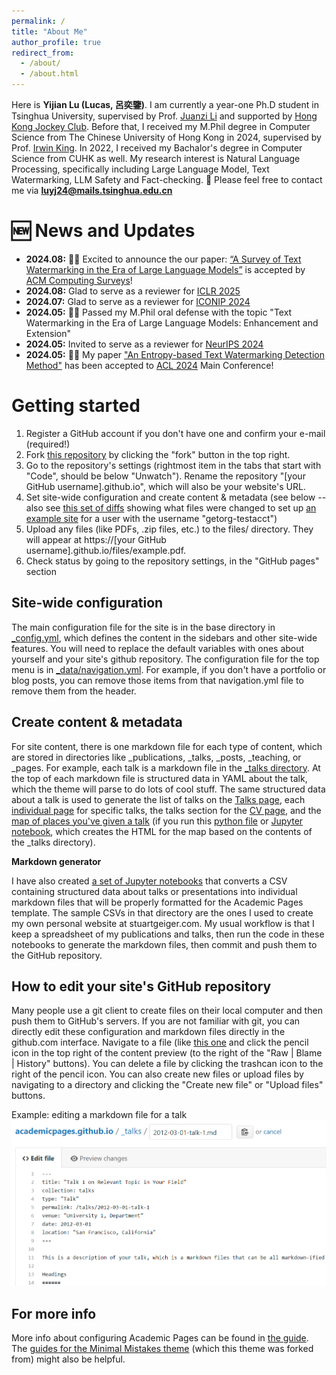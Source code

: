 ```yaml
---
permalink: /
title: "About Me"
author_profile: true
redirect_from: 
  - /about/
  - /about.html
---
```


Here is **Yijian Lu (Lucas, 呂奕鑒)**.
I am currently a year-one Ph.D student in Tsinghua University, supervised by Prof. [Juanzi Li](https://keg.cs.tsinghua.edu.cn/persons/ljz/) and supported by [Hong Kong Jockey Club](https://jcscholarships.hk/en). Before that, I received my M.Phil degree in Computer Science from The Chinese University of Hong Kong in 2024, supervised by Prof. [Irwin King](https://scholar.google.com/citations?user=MXvC7tkAAAAJ&hl=en). In 2022, I received my Bachalor's degree in Computer Science from CUHK as well. 
My research interest is Natural Language Processing, specifically including Large Language Model, Text Watermarking, LLM Safety and Fact-checking.
📧 Please feel free to contact me via **luyj24@mails.tsinghua.edu.cn**

🆕 News and Updates
======
- **2024.08:** 🎉🎉 Excited to announce the our paper: [“A Survey of Text Watermarking in the Era of Large Language Models”](https://survey-text-watermark.github.io/index.html) is accepted by [ACM Computing Surveys](https://dl.acm.org/journal/csur)!
- **2024.08:** Glad to serve as a reviewer for [ICLR 2025](https://iclr.cc/)
- **2024.07:** Glad to serve as a reviewer for [ICONIP 2024](https://iconip2024.org/)
- **2024.05:** 🎉🎉 Passed my M.Phil oral defense with the topic "Text Watermarking in the Era of Large Language Models: Enhancement and Extension"
- **2024.05:** Invited to serve as a reviewer for [NeurIPS 2024](https://neurips.cc/)
- **2024.05:** 🎉🎉 My paper ["An Entropy-based Text Watermarking Detection Method"](https://aclanthology.org/2024.acl-long.630/) has been accepted to [ACL 2024](https://2024.aclweb.org/) Main Conference! 

Getting started
======
1. Register a GitHub account if you don't have one and confirm your e-mail (required!)
1. Fork [this repository](https://github.com/academicpages/academicpages.github.io) by clicking the "fork" button in the top right. 
1. Go to the repository's settings (rightmost item in the tabs that start with "Code", should be below "Unwatch"). Rename the repository "[your GitHub username].github.io", which will also be your website's URL.
1. Set site-wide configuration and create content & metadata (see below -- also see [this set of diffs](http://archive.is/3TPas) showing what files were changed to set up [an example site](https://getorg-testacct.github.io) for a user with the username "getorg-testacct")
1. Upload any files (like PDFs, .zip files, etc.) to the files/ directory. They will appear at https://[your GitHub username].github.io/files/example.pdf.  
1. Check status by going to the repository settings, in the "GitHub pages" section

Site-wide configuration
------
The main configuration file for the site is in the base directory in [_config.yml](https://github.com/academicpages/academicpages.github.io/blob/master/_config.yml), which defines the content in the sidebars and other site-wide features. You will need to replace the default variables with ones about yourself and your site's github repository. The configuration file for the top menu is in [_data/navigation.yml](https://github.com/academicpages/academicpages.github.io/blob/master/_data/navigation.yml). For example, if you don't have a portfolio or blog posts, you can remove those items from that navigation.yml file to remove them from the header. 

Create content & metadata
------
For site content, there is one markdown file for each type of content, which are stored in directories like _publications, _talks, _posts, _teaching, or _pages. For example, each talk is a markdown file in the [_talks directory](https://github.com/academicpages/academicpages.github.io/tree/master/_talks). At the top of each markdown file is structured data in YAML about the talk, which the theme will parse to do lots of cool stuff. The same structured data about a talk is used to generate the list of talks on the [Talks page](https://academicpages.github.io/talks), each [individual page](https://academicpages.github.io/talks/2012-03-01-talk-1) for specific talks, the talks section for the [CV page](https://academicpages.github.io/cv), and the [map of places you've given a talk](https://academicpages.github.io/talkmap.html) (if you run this [python file](https://github.com/academicpages/academicpages.github.io/blob/master/talkmap.py) or [Jupyter notebook](https://github.com/academicpages/academicpages.github.io/blob/master/talkmap.ipynb), which creates the HTML for the map based on the contents of the _talks directory).

**Markdown generator**

I have also created [a set of Jupyter notebooks](https://github.com/academicpages/academicpages.github.io/tree/master/markdown_generator
) that converts a CSV containing structured data about talks or presentations into individual markdown files that will be properly formatted for the Academic Pages template. The sample CSVs in that directory are the ones I used to create my own personal website at stuartgeiger.com. My usual workflow is that I keep a spreadsheet of my publications and talks, then run the code in these notebooks to generate the markdown files, then commit and push them to the GitHub repository.

How to edit your site's GitHub repository
------
Many people use a git client to create files on their local computer and then push them to GitHub's servers. If you are not familiar with git, you can directly edit these configuration and markdown files directly in the github.com interface. Navigate to a file (like [this one](https://github.com/academicpages/academicpages.github.io/blob/master/_talks/2012-03-01-talk-1.md) and click the pencil icon in the top right of the content preview (to the right of the "Raw | Blame | History" buttons). You can delete a file by clicking the trashcan icon to the right of the pencil icon. You can also create new files or upload files by navigating to a directory and clicking the "Create new file" or "Upload files" buttons. 

Example: editing a markdown file for a talk
![Editing a markdown file for a talk](/images/editing-talk.png)

For more info
------
More info about configuring Academic Pages can be found in [the guide](https://academicpages.github.io/markdown/). The [guides for the Minimal Mistakes theme](https://mmistakes.github.io/minimal-mistakes/docs/configuration/) (which this theme was forked from) might also be helpful.
